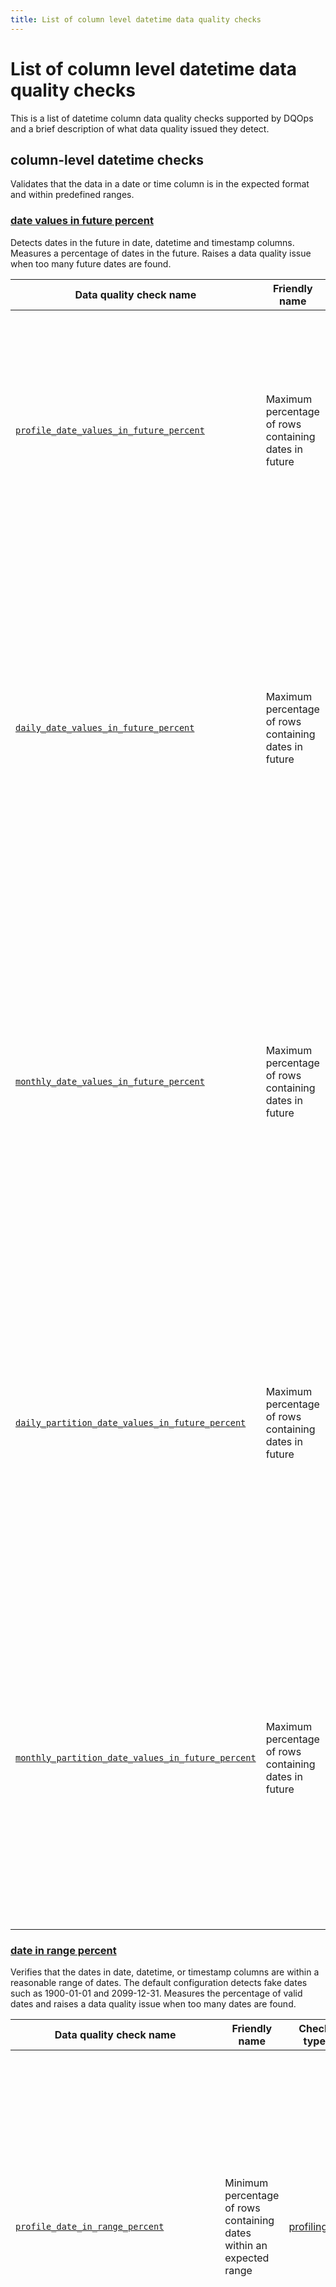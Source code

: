 ```yaml
---
title: List of column level datetime data quality checks
---
```

# List of column level datetime data quality checks

This is a list of datetime column data quality checks supported by DQOps and a brief description of what data quality issued they detect.




## column-level datetime checks
Validates that the data in a date or time column is in the expected format and within predefined ranges.

### [date values in future percent](./date-values-in-future-percent.md)
Detects dates in the future in date, datetime and timestamp columns. Measures a percentage of dates in the future. Raises a data quality issue when too many future dates are found.


| Data quality check name | Friendly name | Check type | Description | Standard |
|-------------------------|---------------|------------|-------------|----------|
|[<span class="no-wrap-code">`profile_date_values_in_future_percent`</span>](./date-values-in-future-percent.md#profile-date-values-in-future-percent)|Maximum percentage of rows containing dates in future|[profiling](../../../dqo-concepts/definition-of-data-quality-checks/data-profiling-checks.md)|Detects dates in the future in date, datetime and timestamp columns. Measures a percentage of dates in the future. Raises a data quality issue when too many future dates are found.|:material-check-bold:|
|[<span class="no-wrap-code">`daily_date_values_in_future_percent`</span>](./date-values-in-future-percent.md#daily-date-values-in-future-percent)|Maximum percentage of rows containing dates in future|[monitoring](../../../dqo-concepts/definition-of-data-quality-checks/data-observability-monitoring-checks.md)|Detects dates in the future in date, datetime and timestamp columns. Measures a percentage of dates in the future. Raises a data quality issue when too many future dates are found. Stores the most recent captured value for each day when the data quality check was evaluated.|:material-check-bold:|
|[<span class="no-wrap-code">`monthly_date_values_in_future_percent`</span>](./date-values-in-future-percent.md#monthly-date-values-in-future-percent)|Maximum percentage of rows containing dates in future|[monitoring](../../../dqo-concepts/definition-of-data-quality-checks/data-observability-monitoring-checks.md)|Detects dates in the future in date, datetime and timestamp columns. Measures a percentage of dates in the future. Raises a data quality issue when too many future dates are found. Stores the most recent check result for each month when the data quality check was evaluated.|:material-check-bold:|
|[<span class="no-wrap-code">`daily_partition_date_values_in_future_percent`</span>](./date-values-in-future-percent.md#daily-partition-date-values-in-future-percent)|Maximum percentage of rows containing dates in future|[partitioned](../../../dqo-concepts/definition-of-data-quality-checks/partition-checks.md)|Detects dates in the future in date, datetime and timestamp columns. Measures a percentage of dates in the future. Raises a data quality issue when too many future dates are found. Stores a separate data quality check result for each daily partition.|:material-check-bold:|
|[<span class="no-wrap-code">`monthly_partition_date_values_in_future_percent`</span>](./date-values-in-future-percent.md#monthly-partition-date-values-in-future-percent)|Maximum percentage of rows containing dates in future|[partitioned](../../../dqo-concepts/definition-of-data-quality-checks/partition-checks.md)|Detects dates in the future in date, datetime and timestamp columns. Measures a percentage of dates in the future. Raises a data quality issue when too many future dates are found. Stores a separate data quality check result for each monthly partition.|:material-check-bold:|



### [date in range percent](./date-in-range-percent.md)
Verifies that the dates in date, datetime, or timestamp columns are within a reasonable range of dates.
 The default configuration detects fake dates such as 1900-01-01 and 2099-12-31.
 Measures the percentage of valid dates and raises a data quality issue when too many dates are found.


| Data quality check name | Friendly name | Check type | Description | Standard |
|-------------------------|---------------|------------|-------------|----------|
|[<span class="no-wrap-code">`profile_date_in_range_percent`</span>](./date-in-range-percent.md#profile-date-in-range-percent)|Minimum percentage of rows containing dates within an expected range|[profiling](../../../dqo-concepts/definition-of-data-quality-checks/data-profiling-checks.md)|Verifies that the dates in date, datetime, or timestamp columns are within a reasonable range of dates. The default configuration detects fake dates such as 1900-01-01 and 2099-12-31. Measures the percentage of valid dates and raises a data quality issue when too many dates are found.|:material-check-bold:|
|[<span class="no-wrap-code">`daily_date_in_range_percent`</span>](./date-in-range-percent.md#daily-date-in-range-percent)|Minimum percentage of rows containing dates within an expected range|[monitoring](../../../dqo-concepts/definition-of-data-quality-checks/data-observability-monitoring-checks.md)|Verifies that the dates in date, datetime, or timestamp columns are within a reasonable range of dates. The default configuration detects fake dates such as 1900-01-01 and 2099-12-31. Measures the percentage of valid dates and raises a data quality issue when too many dates are found. Stores the most recent captured value for each day when the data quality check was evaluated.|:material-check-bold:|
|[<span class="no-wrap-code">`monthly_date_in_range_percent`</span>](./date-in-range-percent.md#monthly-date-in-range-percent)|Minimum percentage of rows containing dates within an expected range|[monitoring](../../../dqo-concepts/definition-of-data-quality-checks/data-observability-monitoring-checks.md)|Verifies that the dates in date, datetime, or timestamp columns are within a reasonable range of dates. The default configuration detects fake dates such as 1900-01-01 and 2099-12-31. Measures the percentage of valid dates and raises a data quality issue when too many dates are found. Stores the most recent check result for each month when the data quality check was evaluated.|:material-check-bold:|
|[<span class="no-wrap-code">`daily_partition_date_in_range_percent`</span>](./date-in-range-percent.md#daily-partition-date-in-range-percent)|Minimum percentage of rows containing dates within an expected range|[partitioned](../../../dqo-concepts/definition-of-data-quality-checks/partition-checks.md)|Verifies that the dates in date, datetime, or timestamp columns are within a reasonable range of dates. The default configuration detects fake dates such as 1900-01-01 and 2099-12-31. Measures the percentage of valid dates and raises a data quality issue when too many dates are found. Stores a separate data quality check result for each daily partition.|:material-check-bold:|
|[<span class="no-wrap-code">`monthly_partition_date_in_range_percent`</span>](./date-in-range-percent.md#monthly-partition-date-in-range-percent)|Minimum percentage of rows containing dates within an expected range|[partitioned](../../../dqo-concepts/definition-of-data-quality-checks/partition-checks.md)|Verifies that the dates in date, datetime, or timestamp columns are within a reasonable range of dates. The default configuration detects fake dates such as 1900-01-01 and 2099-12-31. Measures the percentage of valid dates and raises a data quality issue when too many dates are found. Stores a separate data quality check result for each monthly partition.|:material-check-bold:|



### [text match date format percent](./text-match-date-format-percent.md)
Verifies that the values in text columns match one of the predefined date formats, such as an ISO 8601 date.
 Measures the percentage of valid date strings and raises a data quality issue when too many invalid date strings are found.


| Data quality check name | Friendly name | Check type | Description | Standard |
|-------------------------|---------------|------------|-------------|----------|
|[<span class="no-wrap-code">`profile_text_match_date_format_percent`</span>](./text-match-date-format-percent.md#profile-text-match-date-format-percent)|Minimum percentage of rows containing text values that match a date format|[profiling](../../../dqo-concepts/definition-of-data-quality-checks/data-profiling-checks.md)|Verifies that the values in text columns match one of the predefined date formats, such as an ISO 8601 date. Measures the percentage of valid date strings and raises a data quality issue when too many invalid date strings are found.|:material-check-bold:|
|[<span class="no-wrap-code">`daily_text_match_date_format_percent`</span>](./text-match-date-format-percent.md#daily-text-match-date-format-percent)|Minimum percentage of rows containing text values that match a date format|[monitoring](../../../dqo-concepts/definition-of-data-quality-checks/data-observability-monitoring-checks.md)|Verifies that the values in text columns match one of the predefined date formats, such as an ISO 8601 date. Measures the percentage of valid date strings and raises a data quality issue when too many invalid date strings are found. Creates a separate data quality check (and an alert) for each daily monitoring.|:material-check-bold:|
|[<span class="no-wrap-code">`monthly_text_match_date_format_percent`</span>](./text-match-date-format-percent.md#monthly-text-match-date-format-percent)|Minimum percentage of rows containing text values that match a date format|[monitoring](../../../dqo-concepts/definition-of-data-quality-checks/data-observability-monitoring-checks.md)|Verifies that the values in text columns match one of the predefined date formats, such as an ISO 8601 date. Measures the percentage of valid date strings and raises a data quality issue when too many invalid date strings are found. Creates a separate data quality check (and an alert) for each monthly monitoring.|:material-check-bold:|
|[<span class="no-wrap-code">`daily_partition_text_match_date_format_percent`</span>](./text-match-date-format-percent.md#daily-partition-text-match-date-format-percent)|Minimum percentage of rows containing text values that match a date format|[partitioned](../../../dqo-concepts/definition-of-data-quality-checks/partition-checks.md)|Verifies that the values in text columns match one of the predefined date formats, such as an ISO 8601 date. Measures the percentage of valid date strings and raises a data quality issue when too many invalid date strings are found. Stores a separate data quality check result for each daily partition.|:material-check-bold:|
|[<span class="no-wrap-code">`monthly_partition_text_match_date_format_percent`</span>](./text-match-date-format-percent.md#monthly-partition-text-match-date-format-percent)|Minimum percentage of rows containing text values that match a date format|[partitioned](../../../dqo-concepts/definition-of-data-quality-checks/partition-checks.md)|Verifies that the values in text columns match one of the predefined date formats, such as an ISO 8601 date. Measures the percentage of valid date strings and raises a data quality issue when too many invalid date strings are found. Stores a separate data quality check result for each monthly partition.|:material-check-bold:|








